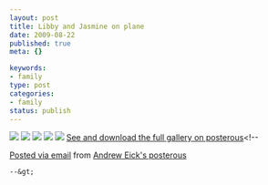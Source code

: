 ```yaml
--- 
layout: post
title: Libby and Jasmine on plane
date: 2009-08-22
published: true
meta: {}

keywords: 
- family
type: post
categories: 
- family
status: publish
---
```

[![](http://media.eick.us/2011/05/IMG_0256.jpg.scaled.500.jpg)](http://posterous.com/getfile/files.posterous.com/andreweick/SBJlvSvNNPPxXAaOtqxI7LBGPdAXPtCKXu1h1i7ZXyAYF5cKhFJC4VgErF4e/IMG_0256.jpg.scaled.1000.jpg) [![](http://media.eick.us/2011/05/IMG_0249.jpg.scaled.500.jpg)](http://posterous.com/getfile/files.posterous.com/andreweick/6smRGruSzfyksGvEAA8MTo20fp1mXDFV4ltUvhcYJ2R3wfPrzmk9D9GsEBKZ/IMG_0249.jpg.scaled.1000.jpg) [![](http://media.eick.us/2011/05/IMG_0244.jpg.scaled.500.jpg)](http://posterous.com/getfile/files.posterous.com/andreweick/IIo6xKxWr0XQZKiTT8IwN1OrBlT4IDMpwWrkxXJnobDUMI555KPcpJnJNnLs/IMG_0244.jpg.scaled.1000.jpg) [![](http://media.eick.us/2011/05/IMG_0254.jpg.scaled.500.jpg)](http://posterous.com/getfile/files.posterous.com/andreweick/8ZJQccJ9JDzaKWfiOoUlF3U2eQTHHD4AQgwQV2MjNy3FK0tzXRZtU5NREhYI/IMG_0254.jpg.scaled.1000.jpg) [![](http://media.eick.us/2011/05/IMG_0255.jpg.scaled.500.jpg)](http://posterous.com/getfile/files.posterous.com/andreweick/dAMPnfw6otTNMbUtyAxHddRA8KlwUNzuDMCaOcQkhK4jFqjBO83n2fm2yMpF/IMG_0255.jpg.scaled.1000.jpg) [See and download the full gallery on posterous](http://andreweick.posterous.com/libby-and-jasmine-on-plane)&lt;!--  

  [Posted via email](http://posterous.com)   from [Andrew Eick's posterous](http://andreweick.posterous.com/libby-and-jasmine-on-plane)  

    --&gt;
